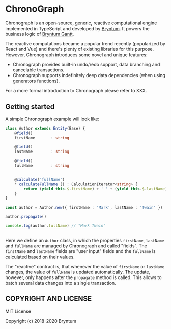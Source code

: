 ChronoGraph
===========

Chronograph is an open-source, generic, reactive computational engine implemented in TypeScript and developed by [Bryntum]. It powers the business logic of [Bryntum Gantt](https://www.bryntum.com/examples/gantt/).

The reactive computations became a popular trend recently (popularized by React and Vue) and there's plenty of existing libraries for this purpose. However, Chronograph introduces some novel and unique features:

- Chronograph provides built-in undo/redo support, data branching and cancelable transactions. 
- Chronograph supports indefinitely deep data dependencies (when using generators functions).

For a more formal introduction to Chronograph please refer to XXX.


Getting started
---------------

A simple Chronograph example will look like:

```ts
class Author extends Entity(Base) {
    @field()
    firstName       : string

    @field()
    lastName        : string

    @field()
    fullName        : string


    @calculate('fullName')
    * calculateFullName () : CalculationIterator<string> {
        return (yield this.$.firstName) + ' ' + (yield this.$.lastName)
    }
}

const author = Author.new({ firstName : 'Mark', lastName : 'Twain' })

author.propagate()

console.log(author.fullName) // "Mark Twain"
    
```

Here we define an `Author` class, in which the properties `firstName`, `lastName` and `fullName` are managed by Chronograph and called "fields". The `firstName` and `lastName` fields are "user input" fields and the `fullName` is calculated based on their values. 

The "reactive" contract is, that whenever the value of `firstName` or `lastName` changes, the value of `fullName` is updated automatically. The update, however, only happens after the `propagate` method is called. This allows to batch several data changes into a single transaction.
 

## COPYRIGHT AND LICENSE

MIT License

Copyright (c) 2018-2020 Bryntum


[Bryntum]: https://bryntum.com
